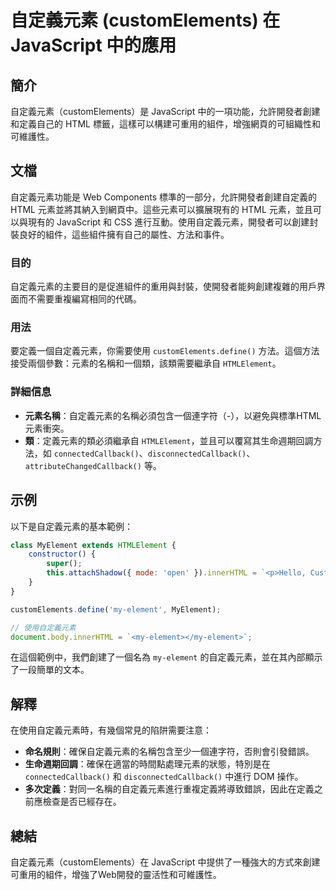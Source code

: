 <!--
Meta Description: # 自定義元素 (customElements) 在 JavaScript 中的應用 ## 簡介 自定義元素（customElements）是 JavaScript 中的一項功能，允許開發者創建和定義自己的 HTML 標籤，這樣可以構建可重用的組件，增強網頁的可組織性和可維護性。 ## 文檔 自定義...
Meta Keywords: customelements, javascript, element, 自定義元素, html
-->

# 自定義元素 (customElements) 在 JavaScript 中的應用

## 簡介
自定義元素（customElements）是 JavaScript 中的一項功能，允許開發者創建和定義自己的 HTML 標籤，這樣可以構建可重用的組件，增強網頁的可組織性和可維護性。

## 文檔
自定義元素功能是 Web Components 標準的一部分，允許開發者創建自定義的 HTML 元素並將其納入到網頁中。這些元素可以擴展現有的 HTML 元素，並且可以與現有的 JavaScript 和 CSS 進行互動。使用自定義元素，開發者可以創建封裝良好的組件，這些組件擁有自己的屬性、方法和事件。

### 目的
自定義元素的主要目的是促進組件的重用與封裝，使開發者能夠創建複雜的用戶界面而不需要重複編寫相同的代碼。

### 用法
要定義一個自定義元素，你需要使用 `customElements.define()` 方法。這個方法接受兩個參數：元素的名稱和一個類，該類需要繼承自 `HTMLElement`。

### 詳細信息
- **元素名稱**：自定義元素的名稱必須包含一個連字符（-），以避免與標準HTML元素衝突。
- **類**：定義元素的類必須繼承自 `HTMLElement`，並且可以覆寫其生命週期回調方法，如 `connectedCallback()`、`disconnectedCallback()`、`attributeChangedCallback()` 等。

## 示例
以下是自定義元素的基本範例：

```javascript
class MyElement extends HTMLElement {
    constructor() {
        super();
        this.attachShadow({ mode: 'open' }).innerHTML = `<p>Hello, Custom Element!</p>`;
    }
}

customElements.define('my-element', MyElement);

// 使用自定義元素
document.body.innerHTML = `<my-element></my-element>`;
```

在這個範例中，我們創建了一個名為 `my-element` 的自定義元素，並在其內部顯示了一段簡單的文本。

## 解釋
在使用自定義元素時，有幾個常見的陷阱需要注意：
- **命名規則**：確保自定義元素的名稱包含至少一個連字符，否則會引發錯誤。
- **生命週期回調**：確保在適當的時間點處理元素的狀態，特別是在 `connectedCallback()` 和 `disconnectedCallback()` 中進行 DOM 操作。
- **多次定義**：對同一名稱的自定義元素進行重複定義將導致錯誤，因此在定義之前應檢查是否已經存在。

## 總結
自定義元素（customElements）在 JavaScript 中提供了一種強大的方式來創建可重用的組件，增強了Web開發的靈活性和可維護性。